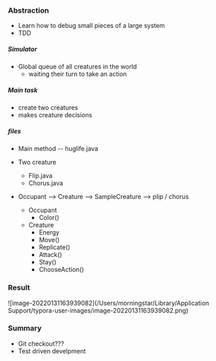 ### Abstraction

* Learn how to debug small pieces of a large system
* TDD



##### Simulator

* Global queue of all creatures in the world
  * waiting their turn to take an action

##### Main task

* create two creatures
* makes creature decisions

##### files

* Main method -- huglife.java
* Two creature
  * Flip.java
  * Chorus.java

* Occupant --> Creature --> SampleCreature --> plip / chorus
  * Occupant
    * Color()
  * Creature
    * Energy
    * Move()
    * Replicate()
    * Attack()
    * Stay()
    * ChooseAction()

### Result

![image-20220131163939082](/Users/morningstar/Library/Application Support/typora-user-images/image-20220131163939082.png)



### Summary

* Git checkout???
* Test driven develpment